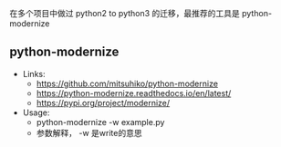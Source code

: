 在多个项目中做过 python2 to python3 的迁移，最推荐的工具是 python-modernize

## python-modernize
- Links:
  - https://github.com/mitsuhiko/python-modernize
  - https://python-modernize.readthedocs.io/en/latest/
  - https://pypi.org/project/modernize/
- Usage:
  - python-modernize -w example.py
  - 参数解释， -w 是write的意思
